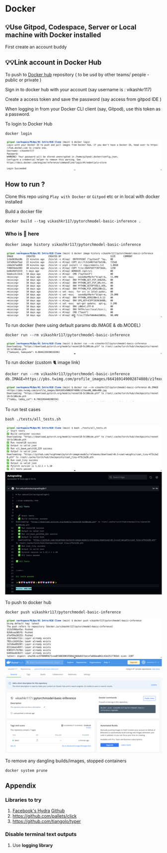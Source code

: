 # Docker

## 💡Use Gitpod, Codespace, Server or Local machine with Docker installed
First create an account buddy

## 💡💡Link account in Docker Hub

To push to [Docker hub](https://hub.docker.com) repository ( to be usd by other teams/ people - public or private )

Sign in to docker hub with your account (say username is : vikashkr117)

Create a access token and save the password (say access from gitpod IDE )

When logging in from your Docker CLI client (say, Gitpod), use this token as a password.

To login to Docker Hub
```
docker login
```
<img src="images/docker_login.png" />

## How to run ?

Clone this repo using `Play with Docker` or `Gitpod` etc or in local with docker installed 

Build a docker file
```
docker build --tag vikashkr117/pytorchmodel-basic-inference .
```

### Who is 🐘 here 
```
docker image history vikashkr117/pytorchmodel-basic-inference
```
<img src="images/history.png" />

To run docker (here using default params db.IMAGE & db.MODEL)
```
docker run --rm vikashkr117/pytorchmodel-basic-inference
```
<img src="images/run.png" />

To run docker (custom 🐈 image link)
```
docker run --rm vikashkr117/pytorchmodel-basic-inference db.IMAGE=https://pbs.twimg.com/profile_images/664169149002874880/z1fmxo00_400x400.jpg
```
<img src="images/image_param.png" />

To run test cases
```
bash ./tests/all_tests.sh
```
<img src="images/test_cases.png" />

<img src="images/autograde.png" />


To push to docker hub
```
docker push vikashkr117/pytorchmodel-basic-inference
```
<img src="images/docker_push.png" />

<img src="images/dockerhub.png" />


To remove any dangling builds/images, stopped containers
```
docker system prune
```



## Appendix

### Libraries to try 
1. [Facebook's Hydra](https://hydra.cc/docs/intro/) [Github](https://github.com/facebookresearch/hydra)
2. https://github.com/pallets/click
3. https://github.com/tiangolo/typer

### Disable terminal text outputs
1. Use **logging library** 
